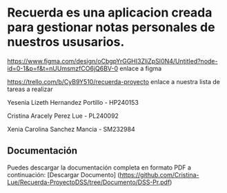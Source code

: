 # Recuerda es una aplicacion creada para gestionar notas personales de nuestros ususarios.

https://www.figma.com/design/oCbgpYrGGHI3ZliZpSI0N4/Untitled?node-id=0-1&p=f&t=nUUmsmzfCO6jQ6BV-0 enlace a figma

https://trello.com/b/CyB9Y510/recuerda-proyecto enlace a nuestra lista de tareas a realizar

Yesenia Lizeth Hernandez Portillo - HP240153

Cristina Aracely Perez Lue - PL240092

Xenia Carolina Sanchez Mancia - SM232984

## Documentación

Puedes descargar la documentación completa en formato PDF a continuación:
[Descargar Documento] (https://github.com/Cristina-Lue/Recuerda-ProyectoDSS/tree/Documento/DSS-Pr.pdf)
